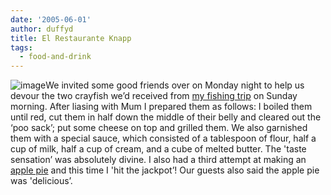 ```yaml
---
date: '2005-06-01'
author: duffyd
title: El Restaurante Knapp
tags:
  - food-and-drink
---
```


![image](https://dm2301files.storage.live.com/y4mc9odup2sz3YsaQg_J0e7qQjUwJbDWb7rFULbu0R-To3ihVZ1hMv17ML0uHUcwhjyX7zjrYBeO0I4vg-EGOxWZ8VbNA6bt7JjR-TlWsTfuLon8n9zbOwdPibb-5Pj10bm03_OYWGFOV3K5_BVF-qxsZQYALZ4nAOuynh2cUlm0WXazC44IUgJhLILNqHTkdTJ?width=200&height=150&cropmode=none)We invited some good friends over on Monday night to help us devour the two crayfish we’d received from [my fishing trip](/2005/06/01/gone-fishin/)
on Sunday morning. After liasing with Mum I prepared them as follows: I
boiled them until red, cut them in half down the middle of their belly
and cleared out the ‘poo sack’; put some cheese on top and grilled
them. We also garnished them with a special sauce, which consisted of a
tablespoon of flour, half a cup of milk, half a cup of cream, and a
cube of melted butter. The 'taste sensation’ was absolutely divine. I
also had a third attempt at making an [apple pie](/2005/05/23/the-samoan-chef/) and this time I 'hit the jackpot’! Our guests also said the apple pie was 'delicious’.

